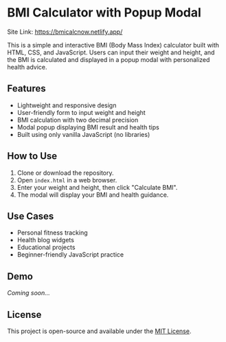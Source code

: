 # BMI Calculator with Popup Modal
Site Link: https://bmicalcnow.netlify.app/

This is a simple and interactive BMI (Body Mass Index) calculator built with HTML, CSS, and JavaScript. Users can input their weight and height, and the BMI is calculated and displayed in a popup modal with personalized health advice.

## Features

- Lightweight and responsive design
- User-friendly form to input weight and height
- BMI calculation with two decimal precision
- Modal popup displaying BMI result and health tips
- Built using only vanilla JavaScript (no libraries)

## How to Use

1. Clone or download the repository.
2. Open `index.html` in a web browser.
3. Enter your weight and height, then click "Calculate BMI".
4. The modal will display your BMI and health guidance.

## Use Cases

- Personal fitness tracking
- Health blog widgets
- Educational projects
- Beginner-friendly JavaScript practice

## Demo

*Coming soon...*

## License

This project is open-source and available under the [MIT License](LICENSE).
